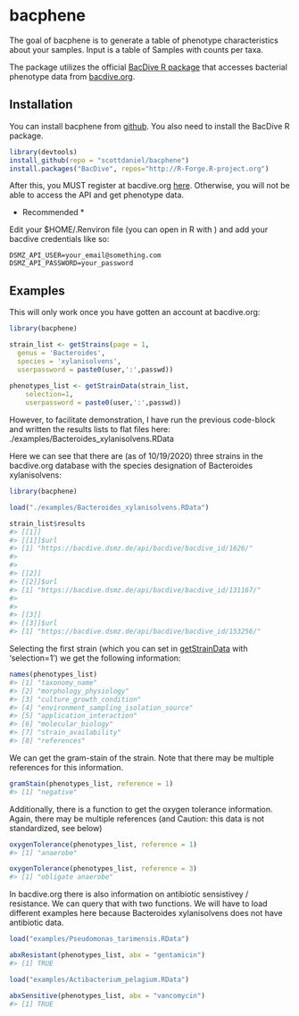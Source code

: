 
<!-- README.md is generated from README.Rmd. Please edit that file -->

# bacphene

<!-- badges: start -->
<!-- badges: end -->

The goal of bacphene is to generate a table of phenotype characteristics
about your samples. Input is a table of Samples with counts per taxa.

The package utilizes the official [BacDive R
package](https://r-forge.r-project.org/R/?group_id=1573) that accesses
bacterial phenotype data from [bacdive.org](https://bacdive.dsmz.de/).

## Installation

You can install bacphene from
[github](https://github.com/scottdaniel/bacphene). You also need to
install the BacDive R package.

``` r
library(devtools)
install_github(repo = "scottdaniel/bacphene")
install.packages("BacDive", repos="http://R-Forge.R-project.org")
```

After this, you MUST register at bacdive.org
[here](https://api.bacdive.dsmz.de/login). Otherwise, you will not be
able to access the API and get phenotype data.

-   Recommended \*

Edit your $HOME/.Renviron file (you can open in R with ) and add your
bacdive credentials like so:

    DSMZ_API_USER=your_email@something.com
    DSMZ_API_PASSWORD=your_password

## Examples

This will only work once you have gotten an account at bacdive.org:

``` r
library(bacphene)

strain_list <- getStrains(page = 1, 
  genus = 'Bacteroides', 
  species = 'xylanisolvens', 
  userpassword = paste0(user,':',passwd))
  
phenotypes_list <- getStrainData(strain_list,
    selection=1,
    userpassword = paste0(user,':',passwd))
```

However, to facilitate demonstration, I have run the previous code-block
and written the results lists to flat files here:
./examples/Bacteroides\_xylanisolvens.RData

Here we can see that there are (as of 10/19/2020) three strains in the
bacdive.org database with the species designation of Bacteroides
xylanisolvens:

``` r
library(bacphene)

load("./examples/Bacteroides_xylanisolvens.RData")

strain_list$results
#> [[1]]
#> [[1]]$url
#> [1] "https://bacdive.dsmz.de/api/bacdive/bacdive_id/1626/"
#> 
#> 
#> [[2]]
#> [[2]]$url
#> [1] "https://bacdive.dsmz.de/api/bacdive/bacdive_id/131167/"
#> 
#> 
#> [[3]]
#> [[3]]$url
#> [1] "https://bacdive.dsmz.de/api/bacdive/bacdive_id/153256/"
```

Selecting the first strain (which you can set in
[getStrainData](https://github.com/scottdaniel/bacphene/blob/master/R/bacPhene.R)
with ‘selection=1’) we get the following information:

``` r
names(phenotypes_list)
#> [1] "taxonomy_name"                        
#> [2] "morphology_physiology"                
#> [3] "culture_growth_condition"             
#> [4] "environment_sampling_isolation_source"
#> [5] "application_interaction"              
#> [6] "molecular_biology"                    
#> [7] "strain_availability"                  
#> [8] "references"
```

We can get the gram-stain of the strain. Note that there may be multiple
references for this information.

``` r
gramStain(phenotypes_list, reference = 1)
#> [1] "negative"
```

Additionally, there is a function to get the oxygen tolerance
information. Again, there may be multiple references (and Caution: this
data is not standardized, see below)

``` r
oxygenTolerance(phenotypes_list, reference = 1)
#> [1] "anaerobe"

oxygenTolerance(phenotypes_list, reference = 3)
#> [1] "obligate anaerobe"
```

In bacdive.org there is also information on antibiotic sensistivey /
resistance. We can query that with two functions. We will have to load
different examples here because Bacteroides xylanisolvens does not have
antibiotic data.

``` r
load("examples/Pseudomonas_tarimensis.RData")

abxResistant(phenotypes_list, abx = "gentamicin")
#> [1] TRUE
```

``` r
load("examples/Actibacterium_pelagium.RData")

abxSensitive(phenotypes_list, abx = "vancomycin")
#> [1] TRUE
```
